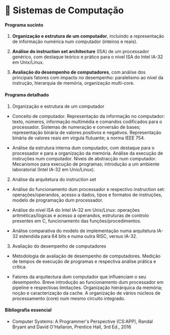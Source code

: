 # 📙 Sistemas de Computação

#### Programa sucinto

1. **Organização e estrutura de um computador**, incluindo a representação de
informação numérica num computador (inteiros e reais).

2. **Análise do instruction set architecture** (ISA) de um processador
genérico, com destaque teórico e prático para o nível ISA do Intel IA-32 em
Unix/Linux.

3. **Avaliação do desempenho de computadores**, com análise dos principais
fatores com impacto no desempenho: paralelismo ao nível da instrução,
hierarquia de memória, organização multi-core.

#### Programa detalhado

1. Organização e estrutura de um computador

  - Conceito de computador. Representação da informação no computador: texto,
  números, informação multimédia e comandos codificados para o processador.
  Sistemas de numeração e conversão de bases; representação binária de
  valores positivos e negativos. Representação binária de valores reais em
  vírgula flutuante; a norma IEEE 754.

  - Análise da estrutura interna dum computador, com destaque para o
  processador e para a organização da memória. Análise da execução de
  instruções num computador. Níveis de abstracção num computador. Mecanismos
  para execução de programas; introdução a um ambiente laboratorial (Intel
  IA-32 em Unix/Linux).

2. Análise da arquitetura do instruction set

  - Análise do funcionamento dum processador e respectivo instruction set:
  operações/operandos, acesso a dados, tipos e formatos de instruções, modelo
  de programação dum processador.

  - Análise do nível ISA do Intel IA-32 em Unix/Linux: operações
  aritméticas/lógicas e acesso a operandos, estruturas de controlo presentes
  em C, funcionamento das funções/procedimentos.

  - Análise comparativa do modelo de implementação numa arquitetura IA-32
  estendida para 64 bits e numa outra RISC, versus IA-32.

3. Avaliação do desempenho de computadores

  - Metodologia de avaliação de desempenho de computadores. Medição de tempos
  de execução de programas e respectiva análise prática e crítica.

  - Fatores da arquitectura dum computador que influenciam o seu desempenho.
  Breve introdução ao funcionamento dum processador em pipeline e respectivas
  limitações. Organização hierárquica da memória; noção e caracterização da
  cache. A organização de vários núcleos de processamento (core) num mesmo
  circuito integrado.

#### Bibliografia essencial

- Computer Systems: A Programmer's Perspective (CS:APP), Randal Bryant and
David O'Hallaron, Prentice Hall, 3rd Ed., 2016
